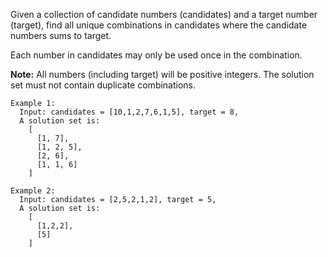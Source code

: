 Given a collection of candidate numbers (candidates) and a target number (target), 
find all unique combinations in candidates where the candidate numbers sums to target.

Each number in candidates may only be used once in the combination.

**Note:**
  All numbers (including target) will be positive integers.
  The solution set must not contain duplicate combinations.

```
Example 1:
  Input: candidates = [10,1,2,7,6,1,5], target = 8,
  A solution set is:
    [
      [1, 7],
      [1, 2, 5],
      [2, 6],
      [1, 1, 6]
    ]

Example 2:
  Input: candidates = [2,5,2,1,2], target = 5,
  A solution set is:
    [
      [1,2,2],
      [5]
    ]
```    